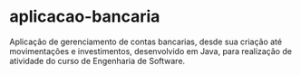 # aplicacao-bancaria

Aplicação de gerenciamento de contas bancarias, desde sua criação até movimentações e investimentos, desenvolvido em Java, para realização de atividade do curso de Engenharia de Software.
